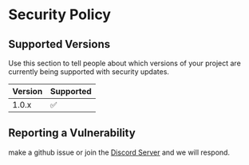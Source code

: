 # Security Policy

## Supported Versions

Use this section to tell people about which versions of your project are
currently being supported with security updates.

| Version | Supported          |
| ------- | ------------------ |
| 1.0.x   | :white_check_mark: |

## Reporting a Vulnerability

 make a github issue or join the [Discord Server](https://discord.gg/Y9tGpfCwUf) and we will respond.


